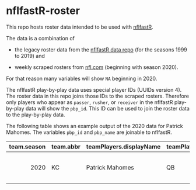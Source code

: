 
<!-- README.md is generated from README.Rmd. Please edit that file -->

# nflfastR-roster

This repo hosts roster data intended to be used with
[nflfastR](https://mrcaseb.github.io/nflfastR/).

The data is a combination of

  - the legacy roster data from the [nflfastR data
    repo](https://github.com/guga31bb/nflfastR-data/tree/master/roster-data)
    (for the seasons 1999 to 2019) and

  - weekly scraped rosters from [nfl.com](https://www.nfl.com/teams/)
    (beginning with season 2020).

For that reason many variables will show `NA` beginning in 2020.

The nflfastR play-by-play data uses special player IDs (UUIDs version
4). The roster data in this repo joins those IDs to the scraped rosters.
Therefore only players who appear as `passer`, `rusher`, or `receiver`
in the nflfastR play-by-play data will show the `pbp_id`. This ID can be
used to join the roster data to the play-by-play data.

The following table shows an example output of the 2020 data for Patrick
Mahomes. The variables `pbp_id` and `pbp_name` are joinable to nflfastR.

| team.season | team.abbr | teamPlayers.displayName | teamPlayers.position | teamPlayers.birthDate | teamPlayers.collegeName | teamPlayers.height | teamPlayers.weight | pbp\_id                              | pbp\_name |
| ----------: | :-------- | :---------------------- | :------------------- | :-------------------- | :---------------------- | :----------------- | -----------------: | :----------------------------------- | :-------- |
|        2020 | KC        | Patrick Mahomes         | QB                   | 1995-09-17            | Texas Tech              | 6-3                |                230 | 32013030-2d30-3033-3338-3733fa30c4fa | P.Mahomes |
